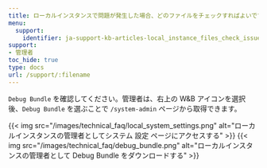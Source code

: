 ```yaml
---
title: ローカルインスタンスで問題が発生した場合、どのファイルをチェックすればよいですか？
menu:
  support:
    identifier: ja-support-kb-articles-local_instance_files_check_issues
support:
- 管理者
toc_hide: true
type: docs
url: /support/:filename
---
```


`Debug Bundle` を確認してください。管理者は、右上の W&B アイコンを選択後、`Debug Bundle` を選ぶことで `/system-admin` ページから取得できます。

{{< img src="/images/technical_faq/local_system_settings.png" alt="ローカルインスタンスの管理者としてシステム 設定 ページにアクセスする" >}}
{{< img src="/images/technical_faq/debug_bundle.png" alt="ローカルインスタンスの管理者として Debug Bundle をダウンロードする" >}}
